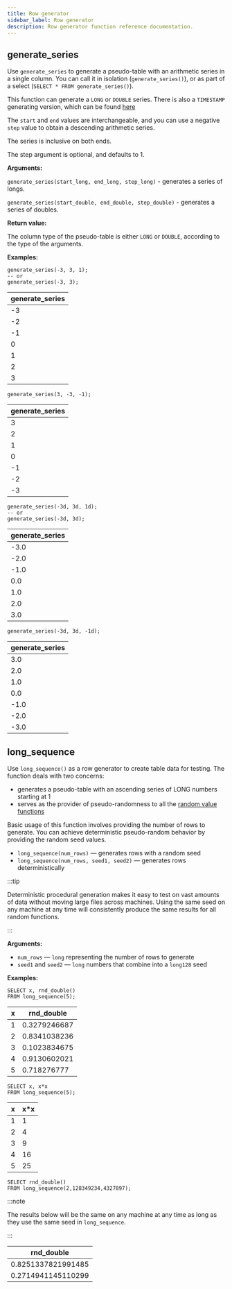 ```yaml
---
title: Row generator
sidebar_label: Row generator
description: Row generator function reference documentation.
---
```


## generate_series

Use `generate_series` to generate a pseudo-table with an arithmetic series in a
single column. You can call it in isolation (`generate_series()`), or as part of
a select (`SELECT * FROM generate_series()`).

This function can generate a `LONG` or `DOUBLE` series. There is also a
`TIMESTAMP` generating version, which can be found
[here](/documentation/reference/function/timestamp-generator.md)

The `start` and `end` values are interchangeable, and you can use a negative
`step` value to obtain a descending arithmetic series.

The series is inclusive on both ends.

The step argument is optional, and defaults to 1.

**Arguments:**

`generate_series(start_long, end_long, step_long)` - generates a series of
longs.

`generate_series(start_double, end_double, step_double)` - generates a series of
doubles.

**Return value:**

The column type of the pseudo-table is either `LONG` or `DOUBLE`, according to
the type of the arguments.

**Examples:**

```questdb-sql title="ascending LONG series" demo
generate_series(-3, 3, 1);
-- or
generate_series(-3, 3);
```

| generate_series |
| --------------- |
| -3              |
| -2              |
| -1              |
| 0               |
| 1               |
| 2               |
| 3               |

```questdb-sql title="descending LONG series" demo
generate_series(3, -3, -1);
```

| generate_series |
| --------------- |
| 3               |
| 2               |
| 1               |
| 0               |
| -1              |
| -2              |
| -3              |

```questdb-sql title="ascending DOUBLE series" demo
generate_series(-3d, 3d, 1d);
-- or
generate_series(-3d, 3d);
```

| generate_series |
| --------------- |
| -3.0            |
| -2.0            |
| -1.0            |
| 0.0             |
| 1.0             |
| 2.0             |
| 3.0             |

```questdb-sql title="descending DOUBLE series" demo
generate_series(-3d, 3d, -1d);
```

| generate_series |
| --------------- |
| 3.0             |
| 2.0             |
| 1.0             |
| 0.0             |
| -1.0            |
| -2.0            |
| -3.0            |

## long_sequence

Use `long_sequence()` as a row generator to create table data for testing. The
function deals with two concerns:

- generates a pseudo-table with an ascending series of LONG numbers starting at
  1
- serves as the provider of pseudo-randomness to all the
   [random value functions](/docs/reference/function/random-value-generator/)

Basic usage of this function involves providing the number of rows to generate.
You can achieve deterministic pseudo-random behavior by providing the random
seed values.

- `long_sequence(num_rows)` — generates rows with a random seed
- `long_sequence(num_rows, seed1, seed2)` — generates rows deterministically

:::tip

Deterministic procedural generation makes it easy to test on vast amounts of
data without moving large files across machines. Using the same seed on any
machine at any time will consistently produce the same results for all random
functions.

:::

**Arguments:**

- `num_rows` — `long` representing the number of rows to generate
- `seed1` and `seed2` — `long` numbers that combine into a `long128` seed

**Examples:**

```questdb-sql title="Generate multiple rows"
SELECT x, rnd_double()
FROM long_sequence(5);
```

| x   | rnd_double   |
| --- | ------------ |
| 1   | 0.3279246687 |
| 2   | 0.8341038236 |
| 3   | 0.1023834675 |
| 4   | 0.9130602021 |
| 5   | 0.718276777  |

```questdb-sql title="Access row_number using the x column"
SELECT x, x*x
FROM long_sequence(5);
```

| x   | x\*x |
| --- | ---- |
| 1   | 1    |
| 2   | 4    |
| 3   | 9    |
| 4   | 16   |
| 5   | 25   |

```questdb-sql title="Use with a fixed random seed"
SELECT rnd_double()
FROM long_sequence(2,128349234,4327897);
```

:::note

The results below will be the same on any machine at any time as long as they
use the same seed in `long_sequence`.

:::

| rnd_double         |
| ------------------ |
| 0.8251337821991485 |
| 0.2714941145110299 |
